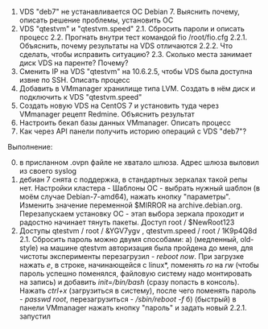 
1. VDS "deb7" не устанавливается ОС Debian 7. Выяснить почему, описать решение проблемы, установить ОС
2. VDS "qtestvm" и "qtestvm.speed"
2.1. Сбросить пароли и описать процесс
2.2. Прогнать внутри тест командой fio /root/fio.cfg
2.2.1. Объяснить, почему результаты на VDS отличаются
2.2.2. Что сделать, чтобы исправить ситуацию?
2.3. Сколько места занимает диск VDS на паренте? Почему?
3. Сменить IP на VDS "qtestvm" на 10.6.2.5, чтобы VDS была доступна извне по SSH. Описать процесс
4. Добавить в VMmanager хранилище типа LVM. Создать в нём диск и подключить к VDS "qtestvm.speed"
5. Создать новую VDS на CentOS 7 и установить туда через VMmanager рецепт Redmine. Объяснить результат
6. Настроить бекап базы данных VMmanager. Описать процесс
7. Как через API панели получить историю операций с VDS "deb7"?

Выполнение:

0. в присланном .ovpn файле не хватало шлюза. Адрес шлюза выловил из своего syslog
1. дебиан 7 снята с поддержка, в стандартных зеркалах такой репы нет. Настройки кластера - Шаблоны ОС - выбрать нужный шаблон (в моём случае Debian-7-amd64), нажать кнопку "параметры". Изменить значение переменной $MIRROR на archive.debian.org. Перезапускаем установку ОС - этап выбора зеркала проходит  и радостно начинает тянуть пакеты. Доступ root / $NewRoot123
2. Доступы qtestvm / root / &YGV7ygv , qtestvm.speed / root / 1K9p4Q8d
2.1. Сбросить пароль можно двумя способами:
а) (медленный, old-style) на машине qtestvm авторизация была пройдена до меня, для чистоты эксперименты перезагрузил - _reboot now_. При загрузке нажать _e_, в строке, начинающейся с linux*, поменять _ro_ на _rw_ (чтобы пароль успешно поменялся, файловую систему надо монтировать на запись) и добавить _init=/bin/bash_ (сразу попасть в консоль). Нажать _ctrl+x_ (загрузиться в систему), после чего поменять пароль - _passwd root_, перезагрузиться - _/sbin/reboot -f_
б) (быстрый) в панели VMmanager нажать кнопку "пароль" и задать новый
2.2.1. запустил
